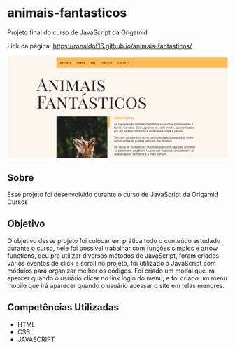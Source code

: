 # animais-fantasticos
Projeto final do curso de JavaScript da Origamid

Link da página: <https://ronaldof16.github.io/animais-fantasticos/>

![design do projeto](img/design-projeto.png)

## Sobre

Esse projeto foi desenvolvido durante o curso de JavaScript da Origamid Cursos

## Objetivo

O objetivo desse projeto foi colocar em prática todo o conteúdo estudado durante o curso, nele foi possível trabalhar com funções simples e arrow functions, 
deu pra utilizar diversos métodos de JavaScript, foram criados vários eventos de click e scroll no projeto, foi utilizado o JavaScript com módulos para organizar 
melhor os códigos. Foi criado um modal que irá apercer quando o usuário clicar no link login do menu, e foi criado um menu mobile que irá aparecer quando o usuário 
acessar o site em telas menores. 

## Competências Utilizadas

* HTML
* CSS
* JAVASCRIPT
